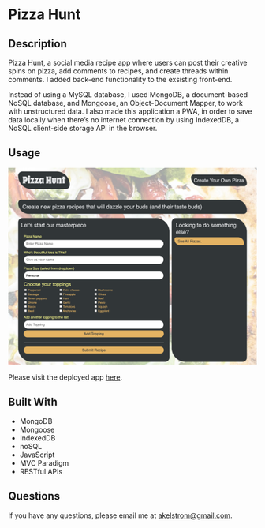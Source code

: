 # Pizza Hunt

## Description
Pizza Hunt, a social media recipe app where users can post their creative spins on pizza, add comments to recipes, and create threads within comments. I added back-end functionality to the exsisting front-end.

Instead of using a MySQL database, I used MongoDB, a document-based NoSQL database, and Mongoose, an Object-Document Mapper, to work with unstructured data. I also made this application a PWA, in order to save data locally when there’s no internet connection by using IndexedDB, a NoSQL client-side storage API in the browser.

## Usage

![Pizza hunt screenshot](pizzahunt.png)

Please visit the deployed app [here](https://floating-beach-58222.herokuapp.com/).

## Built With

* MongoDB
* Mongoose
* IndexedDB
* noSQL
* JavaScript
* MVC Paradigm
* RESTful APIs

## Questions
If you have any questions, please email me at [akelstrom@gmail.com](mailto:akelstrom@gmail.com).

